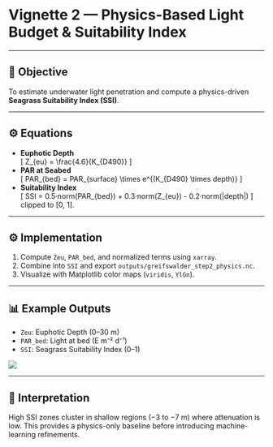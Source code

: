 # Vignette 2 — Physics-Based Light Budget & Suitability Index

---

## 🎯 Objective
To estimate underwater light penetration and compute a physics-driven
**Seagrass Suitability Index (SSI)**.

---

## ⚙️ Equations

- **Euphotic Depth**  
  \[
  Z_{eu} = \frac{4.6}{K_{D490}}
  \]
- **PAR at Seabed**  
  \[
  PAR_{bed} = PAR_{surface} \times e^{(K_{D490} \times depth)}
  \]
- **Suitability Index**  
  \[
  SSI = 0.5·norm(PAR_{bed}) + 0.3·norm(Z_{eu}) - 0.2·norm(|depth|)
  \]
  clipped to \[0, 1\].

---

## ⚙️ Implementation
1. Compute `Zeu`, `PAR_bed`, and normalized terms using `xarray`.
2. Combine into `SSI` and export `outputs/greifswalder_step2_physics.nc`.
3. Visualize with Matplotlib color maps (`viridis`, `YlGn`).

---

## 📊 Example Outputs

- `Zeu`: Euphotic Depth (0–30 m)
- `PAR_bed`: Light at bed (E m⁻² d⁻¹)
- `SSI`: Seagrass Suitability Index (0–1)

![](../outputs/example_physics_maps.png)

---

## 💬 Interpretation
High SSI zones cluster in shallow regions (−3 to −7 m) where attenuation is low.
This provides a physics-only baseline before introducing machine-learning
refinements.
